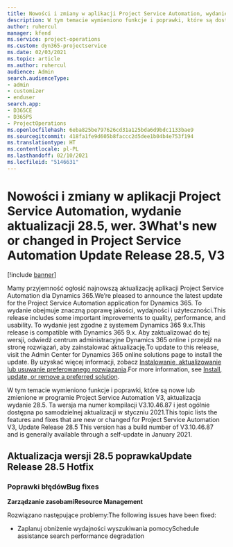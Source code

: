 ```yaml
---
title: Nowości i zmiany w aplikacji Project Service Automation, wydanie 28.5, Poprawka, wer. 3
description: W tym temacie wymieniono funkcje i poprawki, które są dostępne w aktualizacji Project Service Automation, wydanie 28.5, poprawka wersja 3.
author: ruhercul
manager: kfend
ms.service: project-operations
ms.custom: dyn365-projectservice
ms.date: 02/03/2021
ms.topic: article
ms.author: ruhercul
audience: Admin
search.audienceType:
- admin
- customizer
- enduser
search.app:
- D365CE
- D365PS
- ProjectOperations
ms.openlocfilehash: 6eba825be797626cd31a125bda6d9bdc1133bae9
ms.sourcegitcommit: 418fa1fe9d605b8faccc2d5dee1b04b4e753f194
ms.translationtype: HT
ms.contentlocale: pl-PL
ms.lasthandoff: 02/10/2021
ms.locfileid: "5146631"
---
```

# <a name="whats-new-or-changed-in-project-service-automation-update-release-285-v3"></a><span data-ttu-id="2a3cf-103">Nowości i zmiany w aplikacji Project Service Automation, wydanie aktualizacji 28.5, wer. 3</span><span class="sxs-lookup"><span data-stu-id="2a3cf-103">What's new or changed in Project Service Automation Update Release 28.5, V3</span></span>

[!include [banner](../includes/psa-now-project-operations.md)]

<span data-ttu-id="2a3cf-104">Mamy przyjemność ogłosić najnowszą aktualizację aplikacji Project Service Automation dla Dynamics 365.</span><span class="sxs-lookup"><span data-stu-id="2a3cf-104">We’re pleased to announce the latest update for the Project Service Automation application for Dynamics 365.</span></span> <span data-ttu-id="2a3cf-105">To wydanie obejmuje znaczną poprawę jakości, wydajności i użyteczności.</span><span class="sxs-lookup"><span data-stu-id="2a3cf-105">This release includes some important improvements to quality, performance, and usability.</span></span> <span data-ttu-id="2a3cf-106">To wydanie jest zgodne z systemem Dynamics 365 9.x.</span><span class="sxs-lookup"><span data-stu-id="2a3cf-106">This release is compatible with Dynamics 365 9.x.</span></span> <span data-ttu-id="2a3cf-107">Aby zaktualizować do tej wersji, odwiedź centrum administracyjne Dynamics 365 online i przejdź na stronę rozwiązań, aby zainstalować aktualizację.</span><span class="sxs-lookup"><span data-stu-id="2a3cf-107">To update to this release, visit the Admin Center for Dynamics 365 online solutions page to install the update.</span></span> <span data-ttu-id="2a3cf-108">By uzyskać więcej informacji, zobacz [Instalowanie, aktualizowanie lub usuwanie preferowanego rozwiązania](https://docs.microsoft.com/power-platform/admin/install-remove-preferred-solution).</span><span class="sxs-lookup"><span data-stu-id="2a3cf-108">For more information, see [Install, update, or remove a preferred solution](https://docs.microsoft.com/power-platform/admin/install-remove-preferred-solution).</span></span>

<span data-ttu-id="2a3cf-109">W tym temacie wymieniono funkcje i poprawki, które są nowe lub zmienione w programie Project Service Automation V3, aktualizacja wydanie 28.5. Ta wersja ma numer kompilacji V3.10.46.87 i jest ogólnie dostępna po samodzielnej aktualizacji w styczniu 2021.</span><span class="sxs-lookup"><span data-stu-id="2a3cf-109">This topic lists the features and fixes that are new or changed for Project Service Automation V3, Update Release 28.5 This version has a build number of V3.10.46.87 and is generally available through a self-update in January 2021.</span></span>

## <a name="update-release-285-hotfix"></a><span data-ttu-id="2a3cf-110">Aktualizacja wersji 28.5 poprawka</span><span class="sxs-lookup"><span data-stu-id="2a3cf-110">Update Release 28.5 Hotfix</span></span>

### <a name="bug-fixes"></a><span data-ttu-id="2a3cf-111">Poprawki błędów</span><span class="sxs-lookup"><span data-stu-id="2a3cf-111">Bug fixes</span></span>

<span data-ttu-id="2a3cf-112">**Zarządzanie zasobami**</span><span class="sxs-lookup"><span data-stu-id="2a3cf-112">**Resource Management**</span></span>

<span data-ttu-id="2a3cf-113">Rozwiązano następujące problemy:</span><span class="sxs-lookup"><span data-stu-id="2a3cf-113">The following issues have been fixed:</span></span>

- <span data-ttu-id="2a3cf-114">Zaplanuj obniżenie wydajności wyszukiwania pomocy</span><span class="sxs-lookup"><span data-stu-id="2a3cf-114">Schedule assistance search performance degradation</span></span>

